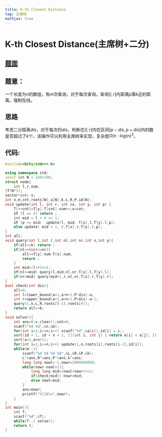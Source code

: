 ```yaml
---
title: K-th Closest Distance
tag: 主席树
mathjax: true
---
```

# K-th Closest Distance(主席树+二分)
<!---more--->

## [题面](http://acm.hdu.edu.cn/showproblem.php?pid=6621)

## 题意：
一个长度为$n$的数组，有$m$次查询，对于每次查询，查询$[l,r]$内距离$p$第$k$近的距离。强制在线。

## 思路
考虑二分距离$dis$，对于每次的$dis$，判断在$[l,r]$内在区间$[p-dis,p+dis]$内的数是否超过了$k$个，该操作可以利用主席树来实现，复杂度$O(n \cdot log(n)^2$。

## 代码:
```cpp
#include<bits/stdc++.h>

using namespace std;
const int N = 1e6+100;
struct node{
    int l,r,num;
}T[N*3];
vector<int> v;
int n,m,cnt,roots[N],a[N],k,L,R,P,id[N];
void update(int l, int r, int &x, int y, int p) {
    T[++cnt]=T[y];T[cnt].num++;x=cnt;
    if (l == r) return ;
    int mid = l + r >> 1;
    if (p <= mid)  update(l, mid, T[x].l,T[y].l,p);
    else update( mid + 1, r,T[x].r,T[y].r,p);
}
int all;
void query(int l,int r,int nl,int nr,int x,int y){
    if(all>=k) return ;
    if(nl<=l&&r<=nr){
        all+=T[y].num-T[x].num;
        return ;
    }
    int mid=(l+r)>>1;
    if(nl<=mid) query(l,mid,nl,nr,T[x].l,T[y].l);
    if(nr>mid) query(mid+1,r,nl,nr,T[x].r,T[y].r);
}
bool check(int dis){
    all=0;
    int l=lower_bound(a+1,a+n+1,P-dis)-a;
    int r=upper_bound(a+1,a+n+1,P+dis)-a-1;
    query(1,n,L,R,roots[l-1],roots[r]);
    return all>=k;
}
void solve(){
    int ans=0;v.clear();cnt=0;
    scanf("%d %d",&n,&m);
    for(int i=1;i<=n;i++) scanf("%d",&a[i]),id[i] = i;;
    sort(id + 1, id + n + 1, [](int i, int j) { return a[i] < a[j]; });
    sort(a+1,a+n+1);
    for(int i=1;i<=n;i++) update(1,n,roots[i],roots[i-1],id[i]);
    while(m--){
        scanf("%d %d %d %d",&L,&R,&P,&k);
        L^=ans,R^=ans,P^=ans,k^=ans;    
        long long nowl=-1,nowr=2000000000;
        while(nowr-nowl>1){
            long long mid=(nowl+nowr)>>1;
            if(check(mid)) nowr=mid;
            else nowl=mid;
        }
        ans=nowr;
        printf("%lld\n",nowr);
    }
}
int main(){
    int T;
    scanf("%d",&T);
    while(T--) solve();
    return 0;
}
```